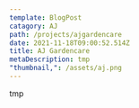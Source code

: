 ```yaml
---
template: BlogPost
catagory: AJ
path: /projects/ajgardencare
date: 2021-11-18T09:00:52.514Z
title: AJ Gardencare
metaDescription: tmp
"thumbnail,": /assets/aj.png
---
```

tmp